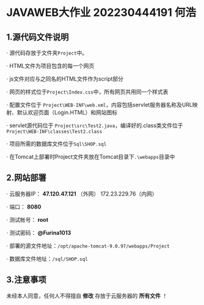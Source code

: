 # JAVAWEB大作业 202230444191 何浩

## 1.源代码文件说明

· 源代码存放于文件夹```Project```中。

· HTML文件为项目包含的每一个网页

· js文件对应与之同名的HTML文件作为script部分

· 网页的样式位于```Project\Index.css```中，所有网页共用同一个样式表

· 配置文件位于 ```Project\WEB-INF\web.xml```，内容包括servlet服务器名称及URL映射、默认欢迎页面（Login.HTML）和网站图标

· servlet源代码位于 ```Project\src\Test2.java```，编译好的.class类文件位于 ```Project\WEB-INF\classes\Test2.class```

· 项目所需的数据库文件位于```Sql\SHOP.sql```

· 在Tomcat上部署时Project文件夹放在Tomcat目录下```.\webapps```目录中

## 2.网站部署

· 云服务器IP： __47.120.47.121__ （外网） 172.23.229.76（内网）

· 端口： __8080__

· 测试帐号： __root__

· 测试密码： __@Furina1013__

· 部署的源文件地址：```/opt/apache-tomcat-9.0.97/webapps/Project```

· 数据库文件地址：```/sql/SHOP.sql```

## 3.注意事项

未经本人同意，任何人不得擅自 __修改__ 存放于云服务器的 __所有文件__ ！
